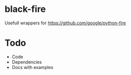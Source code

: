 # black-fire
Usefull wrappers for https://github.com/google/python-fire

# Todo
* Code
* Dependencies
* Docs with examples